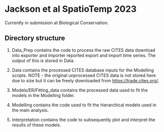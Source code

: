 # Jackson et al SpatioTemp 2023

Currently in submission at Biological Conservation.

## Directory structure

1. Data_Prep contains the code to process the raw CITES data download into exporter and importer reported export and import time series. The output of this is stored in Data.

2. Data contains the processed CITES database inputs for the Modelling scripts. NOTE - the original unprocessed CITES data is not stored here due to size but it can be freely downloaded from https://trade.cites.org/. 

3. Models/ER/Fitting_data contains the processed data used to fit the models in the Modelling folder.

4. Modelling contains the code used to fit the hierarchical models used in the main analysis.

5. Interpretation contains the code to subsequently plot and interpret the results of these models.



